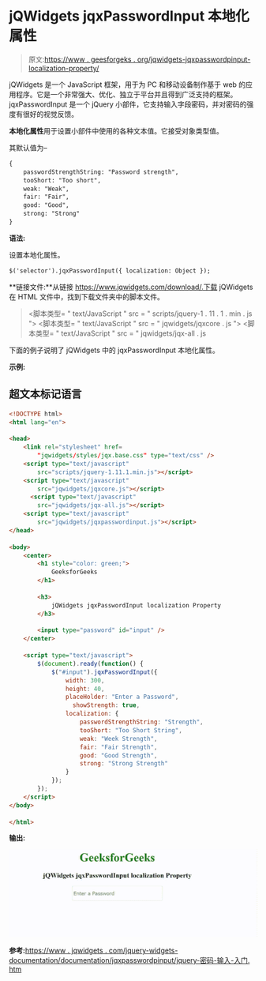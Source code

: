 # jQWidgets jqxPasswordInput 本地化属性

> 原文:[https://www . geesforgeks . org/jqwidgets-jqxpasswordpinput-localization-property/](https://www.geeksforgeeks.org/jqwidgets-jqxpasswordinput-localization-property/)

jQWidgets 是一个 JavaScript 框架，用于为 PC 和移动设备制作基于 web 的应用程序。它是一个非常强大、优化、独立于平台并且得到广泛支持的框架。jqxPasswordInput 是一个 jQuery 小部件，它支持输入字段密码，并对密码的强度有很好的视觉反馈。

**本地化属性**用于设置小部件中使用的各种文本值。它接受对象类型值。

其默认值为–

```html
{ 
    passwordStrengthString: "Password strength", 
    tooShort: "Too short", 
    weak: "Weak", 
    fair: "Fair", 
    good: "Good", 
    strong: "Strong" 
}
```

**语法:**

设置本地化属性。

```html
$('selector').jqxPasswordInput({ localization: Object });
```

**链接文件:**从链接 https://www.jqwidgets.com/download/.下载 jQWidgets 在 HTML 文件中，找到下载文件夹中的脚本文件。

> <link rel="”stylesheet”" href="”jqwidgets/styles/jqx.base.css”" type="”text/css”">
> <脚本类型= " text/JavaScript " src = " scripts/jquery-1 . 11 . 1 . min . js "></脚本类型>
> <脚本类型= " text/JavaScript " src = " jqwidgets/jqxcore . js "></脚本类型>
> <脚本类型= " text/JavaScript " src = " jqwidgets/jqx-all . js

下面的例子说明了 jQWidgets 中的 jqxPasswordInput 本地化属性。

**示例:**

## 超文本标记语言

```html
<!DOCTYPE html>
<html lang="en">

<head>
    <link rel="stylesheet" href=
        "jqwidgets/styles/jqx.base.css" type="text/css" />
    <script type="text/javascript" 
        src="scripts/jquery-1.11.1.min.js"></script>
    <script type="text/javascript" 
        src="jqwidgets/jqxcore.js"></script>
      <script type="text/javascript" 
        src="jqwidgets/jqx-all.js"></script>
    <script type="text/javascript" 
        src="jqwidgets/jqxpasswordinput.js"></script>
</head>

<body>
    <center>
        <h1 style="color: green;">
            GeeksforGeeks
        </h1>

        <h3>
            jQWidgets jqxPasswordInput localization Property
        </h3>

        <input type="password" id="input" />
    </center>

    <script type="text/javascript">
        $(document).ready(function() {
            $("#input").jqxPasswordInput({
                width: 300,
                height: 40,
                placeHolder: "Enter a Password",
                  showStrength: true,
                localization: {
                    passwordStrengthString: "Strength",
                    tooShort: "Too Short String",
                    weak: "Week Strength",
                    fair: "Fair Strength",
                    good: "Good Strength",
                    strong: "Strong Strength"
                }
            });
        });
    </script>
</body>

</html>
```

**输出:**

![](img/038c252d618af43edb2b00a656ccaee7.png)

**参考:**[https://www . jqwidgets . com/jquery-widgets-documentation/documentation/jqxpasswordpinput/jquery-密码-输入-入门. htm](https://www.jqwidgets.com/jquery-widgets-documentation/documentation/jqxpasswordinput/jquery-password-input-getting-started.htm)
